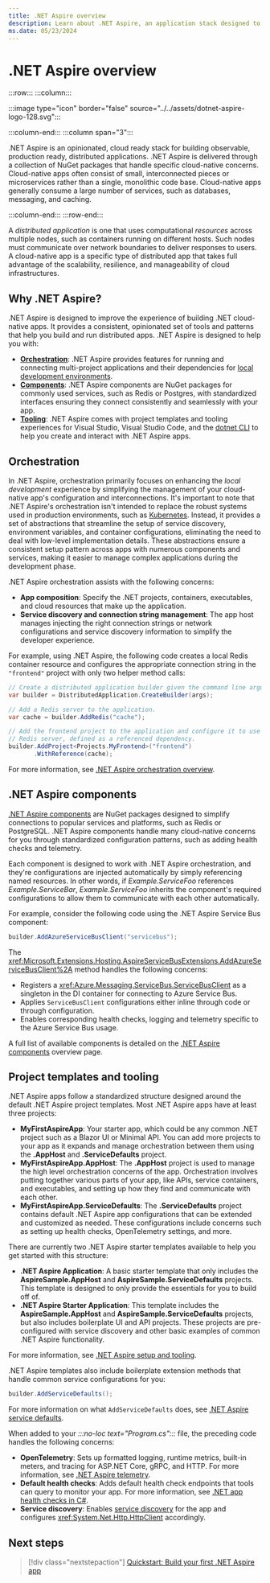 ```yaml
---
title: .NET Aspire overview
description: Learn about .NET Aspire, an application stack designed to improve the experience of building cloud-native applications.
ms.date: 05/23/2024
---
```


# .NET Aspire overview

:::row:::
:::column:::

:::image type="icon" border="false" source="../../assets/dotnet-aspire-logo-128.svg":::

:::column-end:::
:::column span="3":::

.NET Aspire is an opinionated, cloud ready stack for building observable, production ready, distributed applications.​ .NET Aspire is delivered through a collection of NuGet packages that handle specific cloud-native concerns. Cloud-native apps often consist of small, interconnected pieces or microservices rather than a single, monolithic code base. Cloud-native apps generally consume a large number of services, such as databases, messaging, and caching.

:::column-end:::
:::row-end:::

A _distributed application_ is one that uses computational _resources_ across multiple nodes, such as containers running on different hosts. Such nodes must communicate over network boundaries to deliver responses to users. A cloud-native app is a specific type of distributed app that takes full advantage of the scalability, resilience, and manageability of cloud infrastructures.

## Why .NET Aspire?

.NET Aspire is designed to improve the experience of building .NET cloud-native apps. It provides a consistent, opinionated set of tools and patterns that help you build and run distributed apps. .NET Aspire is designed to help you with:

- [**Orchestration**](#orchestration): .NET Aspire provides features for running and connecting multi-project applications and their dependencies for [local development environments](../fundamentals/networking-overview.md).
- [**Components**](#net-aspire-components): .NET Aspire components are NuGet packages for commonly used services, such as Redis or Postgres, with standardized interfaces ensuring they connect consistently and seamlessly with your app.
- [**Tooling**](#project-templates-and-tooling): .NET Aspire comes with project templates and tooling experiences for Visual Studio, Visual Studio Code, and the [dotnet CLI](/dotnet/core/tools/) to help you create and interact with .NET Aspire apps.

## Orchestration

In .NET Aspire, orchestration primarily focuses on enhancing the _local development_ experience by simplifying the management of your cloud-native app's configuration and interconnections. It's important to note that .NET Aspire's orchestration isn't intended to replace the robust systems used in production environments, such as [Kubernetes](../deployment/overview.md#deploy-to-kubernetes). Instead, it provides a set of abstractions that streamline the setup of service discovery, environment variables, and container configurations, eliminating the need to deal with low-level implementation details. These abstractions ensure a consistent setup pattern across apps with numerous components and services, making it easier to manage complex applications during the development phase.

.NET Aspire orchestration assists with the following concerns:

- **App composition**: Specify the .NET projects, containers, executables, and cloud resources that make up the application.
- **Service discovery and connection string management**: The app host manages injecting the right connection strings or network configurations and service discovery information to simplify the developer experience.

For example, using .NET Aspire, the following code creates a local Redis container resource and configures the appropriate connection string in the `"frontend"` project with only two helper method calls:

```csharp
// Create a distributed application builder given the command line arguments.
var builder = DistributedApplication.CreateBuilder(args);

// Add a Redis server to the application.
var cache = builder.AddRedis("cache");

// Add the frontend project to the application and configure it to use the 
// Redis server, defined as a referenced dependency.
builder.AddProject<Projects.MyFrontend>("frontend")
       .WithReference(cache);
```

For more information, see [.NET Aspire orchestration overview](../fundamentals/app-host-overview.md).

## .NET Aspire components

[.NET Aspire components](../fundamentals/components-overview.md) are NuGet packages designed to simplify connections to popular services and platforms, such as Redis or PostgreSQL. .NET Aspire components handle many cloud-native concerns for you through standardized configuration patterns, such as adding health checks and telemetry.

Each component is designed to work with .NET Aspire orchestration, and they're configurations are injected automatically by simply referencing named resources. In other words, if _Example.ServiceFoo_ references _Example.ServiceBar_, _Example.ServiceFoo_ inherits the component's required configurations to allow them to communicate with each other automatically.

For example, consider the following code using the .NET Aspire Service Bus component:

```csharp
builder.AddAzureServiceBusClient("servicebus");
```

The <xref:Microsoft.Extensions.Hosting.AspireServiceBusExtensions.AddAzureServiceBusClient%2A> method handles the following concerns:

- Registers a <xref:Azure.Messaging.ServiceBus.ServiceBusClient> as a singleton in the DI container for connecting to Azure Service Bus.
- Applies `ServiceBusClient` configurations either inline through code or through configuration.
- Enables corresponding health checks, logging and telemetry specific to the Azure Service Bus usage.

A full list of available components is detailed on the [.NET Aspire components](../fundamentals/components-overview.md) overview page.

## Project templates and tooling

.NET Aspire apps follow a standardized structure designed around the default .NET Aspire project templates. Most .NET Aspire apps have at least three projects:

- **MyFirstAspireApp**: Your starter app, which could be any common .NET project such as a Blazor UI or Minimal API. You can add more projects to your app as it expands and manage orchestration between them using the **.AppHost** and **.ServiceDefaults** project.
- **MyFirstAspireApp.AppHost**: The **.AppHost** project is used to manage the high level orchestration concerns of the app. Orchestration involves putting together various parts of your app, like APIs, service containers, and executables, and setting up how they find and communicate with each other.
- **MyFirstAspireApp.ServiceDefaults**: The **.ServiceDefaults** project contains default .NET Aspire app configurations that can be extended and customized as needed. These configurations include concerns such as setting up health checks, OpenTelemetry settings, and more.

There are currently two .NET Aspire starter templates available to help you get started with this structure:

- **.NET Aspire Application**: A basic starter template that only includes the **AspireSample.AppHost** and **AspireSample.ServiceDefaults** projects. This template is designed to only provide the essentials for you to build off of.
- **.NET Aspire Starter Application**: This template includes the **AspireSample.AppHost** and **AspireSample.ServiceDefaults** projects, but also includes boilerplate UI and API projects. These projects are pre-configured with service discovery and other basic examples of common .NET Aspire functionality.

For more information, see [.NET Aspire setup and tooling](../fundamentals/setup-tooling.md).

.NET Aspire templates also include boilerplate extension methods that handle common service configurations for you:

```csharp
builder.AddServiceDefaults();
```

For more information on what `AddServiceDefaults` does, see [.NET Aspire service defaults](../fundamentals/service-defaults.md).

When added to your _:::no-loc text="Program.cs":::_ file, the preceding code handles the following concerns:

- **OpenTelemetry**: Sets up formatted logging, runtime metrics, built-in meters, and tracing for ASP.NET Core, gRPC, and HTTP. For more information, see [.NET Aspire telemetry](../fundamentals/telemetry.md).
- **Default health checks**: Adds default health check endpoints that tools can query to monitor your app. For more information, see [.NET app health checks in C#](/dotnet/core/diagnostics/diagnostic-health-checks).
- **Service discovery**: Enables [service discovery](../service-discovery/overview.md) for the app and configures <xref:System.Net.Http.HttpClient> accordingly.

## Next steps

> [!div class="nextstepaction"]
> [Quickstart: Build your first .NET Aspire app](build-your-first-aspire-app.md)
